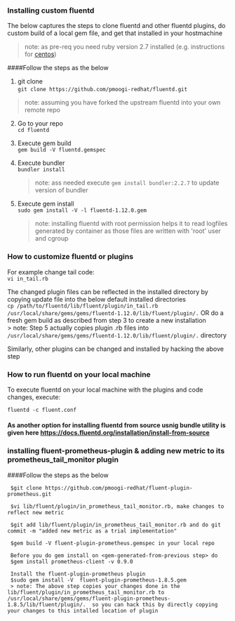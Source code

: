 
### Installing custom fluentd

The below captures the steps to clone fluentd and other fluentd plugins, do custom build of a local gem file, and get that installed in your hostmachine

> note: as pre-req you need ruby version 2.7 installed (e.g. instructions for [centos](https://tecadmin.net/install-ruby-latest-stable-centos/))  

####Follow the steps as the below
 
 1. git clone  
    `git clone https://github.com/pmoogi-redhat/fluentd.git`    
 > note: assuming you have forked the upstream fluentd into your own remote repo
 2. Go to your repo  
    `cd fluentd`
 3. Execute gem build    
     `gem build -V fluentd.gemspec`  
 4. Execute bundler  
    `bundler install`   
    > note: ass needed execute `gem install bundler:2.2.7` to update version of bundler    

 5. Execute gem install  
    `sudo gem install -V -l fluentd-1.12.0.gem`   
    > note: installing fluentd with root permission helps it to read logfiles generated by container as those files are written with 'root' user and cgroup
    
 ### How to customize fluentd or plugins 
   For example change tail code:  
   `vi in_tail.rb`    
   
   The changed plugin files can be reflected in the installed directory by copying update file into the below default installed directories  
   `cp /path/to/fluentd/lib/fluent/plugin/in_tail.rb /usr/local/share/gems/gems/fluentd-1.12.0/lib/fluent/plugin/.`
   OR do a fresh gem build as described from step 3 to create a new installation  
    > note: Step 5 actually copies plugin .rb files into `/usr/local/share/gems/gems/fluentd-1.12.0/lib/fluent/plugin/.` directory  
   
   Similarly, other plugins can be changed and installed by hacking the above step
   
 ### How to run fluentd on your local machine
  To execute fluentd on your local machine with the plugins and code changes, execute:  
     
  `fluentd -c fluent.conf`  
    
#### As another option for installing fluentd from source usnig bundle utility is given here https://docs.fluentd.org/installation/install-from-source


### installing fluent-prometheus-plugin & adding new metric to its prometheus_tail_monitor plugin

####Follow the steps as the below

     $git clone https://github.com/pmoogi-redhat/fluent-plugin-prometheus.git
     
     $vi lib/fluent/plugin/in_prometheus_tail_monitor.rb, make changes to reflect new metric
     
     $git add lib/fluent/plugin/in_prometheus_tail_monitor.rb and do git commit -m "added new metric as a trial implementation"
     
     $gem build -V fluent-plugin-prometheus.gemspec in your local repo
 
     Before you do gem install on <gem-generated-from-previous step> do
     $gem install prometheus-client -v 0.9.0
 
     Install the fluent-plugin-prometheus plugin
     $sudo gem install -V  fluent-plugin-prometheus-1.8.5.gem
     > note: The above step copies your changes done in the lib/fluent/plugin/in_prometheus_tail_monitor.rb to /usr/local/share/gems/gems/fluent-plugin-prometheus-1.8.5/lib/fluent/plugin/.  so you can hack this by directly copying your changes to this intalled location of plugin

